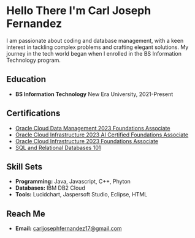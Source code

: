 # Hello There I'm Carl Joseph Fernandez
I am passionate about coding and database management, with a keen interest in tackling complex problems and crafting elegant solutions. My journey in the tech world began when I enrolled in the BS Information Technology program.

## Education
- **BS Information Technology**
  New Era University,
  2021-Present

## Certifications
- [Oracle Cloud Data Management 2023 Foundations Associate](https://catalog-education.oracle.com/pls/certview/sharebadge?id=F0E074967F633F49EFE9EF5AF8A4DD5BF68C3ED45B681E0E62ACA5858A4C1616)
- [Oracle Cloud Infrastructure 2023 AI Certified Foundations Associate](https://catalog-education.oracle.com/pls/certview/sharebadge?id=18799EEF0DEF1CB809B8DEB6A38A24A0576FA24AB73A3C3D4DBE98BC597738C1)
- [Oracle Cloud Infrastructure 2023 Foundations Associate](https://catalog-education.oracle.com/pls/certview/sharebadge?id=4C092CD59A21B3449C8D4A5035FBB04BA99427C5BC3E441D303FB5A0AF023BC0)
- [SQL and Relational Databases 101](https://courses.cognitiveclass.ai/certificates/504031a45d01491ea4e090e70cf2a4df)

## Skill Sets
- **Programming:** Java, Javascript, C++, Phyton 
- **Databases:** IBM DB2 Cloud
- **Tools:** Lucidchart, Jaspersoft Studio, Eclipse, HTML

## Reach Me
- **Email:** carljosephfernandez17@gmail.com
